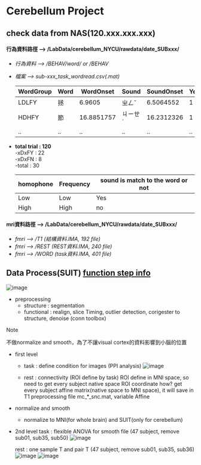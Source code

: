 # Cerebellum Project
## check data from NAS(120.xxx.xxx.xxx)
#### **行為資料路徑** --> /LabData/cerebellum_NYCU/rawdata/date_SUBxxx/
- *行為資料 --> /BEHAV/word/ or /BEHAV*     
- *檔案  --> sub-xxx_task_wordread.csv(.mat)*
  
  | WordGroup | Word | WordOnset | Sound | SoundOnset | YesTrial | Response | ResponseTime | CorrectResponse |
  | --------- | ---- | --------- | ----- | ---------- | -------- | -------- | ------------ | --------------- |
  | LDLFY | 拯 | 6.9605 |	ㄓㄥˇ |	6.5064552 |	1	|	NaN |	NaN | NaN |
  | HDHFY |	節 | 16.8851757 | ㄐㄧㄝˊ | 16.2312326 |	1 |	2@ |	0.587837 | 1 |
  | .. | .. | .. | .. | .. | .. | .. | .. | .. |

- **total trial : 120**  
  -xDxFY : 22  
  -xDxFN : 8  
  -total : 30  

  | homophone  | Frequency | sound is match to the word or not |
  | -- | -- | -- |
  | Low | Low | Yes |
  | High | High | no |


#### **mri資料路徑** --> /LabData/cerebellum_NYCU/rawdata/date_SUBxxx/
- *fmri --> /T1  (結構資料.IMA, 192 file)* 
- *fmri --> /REST  (REST資料.IMA, 240 file)* 
- *fmri --> /WORD  (task資料.IMA, 401 file)*

## Data Process(SUIT) [function step info](./code/suit/README.md)
![image](https://github.com/user-attachments/assets/e4bd7c81-f994-4a26-a9b5-87acabb8e039)

- preprocessing
  - structure : segmentation
  - functional : realign, slice Timing, outlier detection, corigester to structure, denoise (conn toolbox)
     
> [!Note]
> 不做normalize and smooth，為了不讓visual cortex的資料影響到小腦的位置
  
- first level
  - task : define condition for images (PPI analysis)
  ![image](https://github.com/user-attachments/assets/f09f7d03-1faa-47ff-b703-df6ca2a31f13)
  
  - rest : connectivity (ROI define by task)
    ROI define in MNI space, so need to get every subject native space ROI coordinate
    how? get every subject affine matrix(native space to MNI space), it will save in T1 preprocessing file mc_*_snc.mat, variable Affine
  
- normalize and smooth
  - normalize to MNI(for whole brain) and SUIT(only for cerebellum)
  
- 2nd level
  task : flexible ANOVA for smooth file (47 subject, remove sub01, sub35, sub50)
  ![image](https://github.com/user-attachments/assets/b3d79ddd-614a-4c7d-8b53-306c47e603d8)
   
  rest : one sample T and pair T (47 subject, remove sub01, sub35, sub36)
  ![image](https://github.com/user-attachments/assets/0a615284-d042-4dd7-8d3e-c3d74c3322e5)
  ![image](https://github.com/user-attachments/assets/0117f515-22e5-4561-a1eb-bc496659a268)


    
  


